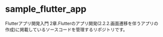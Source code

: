 # sample_flutter_app
Flutterアプリ開発入門 2章.Flutterのアプリ開発(2.2.2.画面遷移を伴うアプリの作成)に掲載しているソースコードを管理するリポジトリです。
